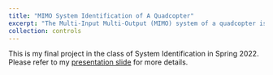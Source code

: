 ```yaml
---
title: "MIMO System Identification of A Quadcopter"
excerpt: "The Multi-Input Multi-Output (MIMO) system of a quadcopter is more complex than a simple Single-Input Single-Output (SISO) system, necessitating a scientific analysis. After tuning a stable PID controller, we found that the ARX model best fits the experimental data. Our system identification approach enables the design of a stabilizing controller that improves the quadcopter's performance.<br/><img src='/images/drone_arx_model.png'>"
collection: controls
---
```


This is my final project in the class of System Identification in Spring 2022. 
Please refer to my [presentation slide](http://tsungwun.github.io/files/report_sysID_David.pdf) for more details. 